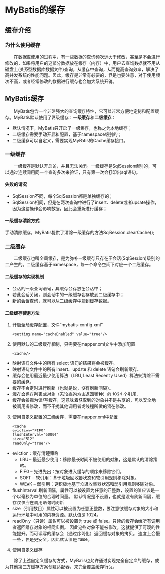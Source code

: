# MyBatis的缓存

## 缓存介绍
### 为什么使用缓存
&emsp;&emsp;在数据库使用的过程中，有一些数据的查询频次远大于修改，甚至是不会进行修改的，如果将用户的这部分数据放在缓存（内存）中，用户去查询数据就不用从磁盘上(关系型数据库数据文件)查询，从缓存中查询，从而提高查询效率，解决了高并发系统的性能问题。因此，缓存是非常有必要的，但是也要注意，对于使用频次不高，或者经常修改的数据进行缓存也会加大系统开销。

## MyBatis缓存
&emsp;&emsp;MyBatis包含一个非常强大的查询缓存特性，它可以非常方便地定制和配置缓存。MyBatis默认使用了两级缓存：**一级缓存**和**二级缓存**：
- 默认情况下，MyBatis只开启了一级缓存，也称之为本地缓存；
- 二级缓存需要手动开启和配置，基于namespace级别的；
- 二级缓存可以自定义，需要实现MyBatis的Cache缓存接口。

### 一级缓存
&emsp;&emsp;一级缓存是默认开启的，并且无法关闭。一级缓存是SqlSession级别的，可以通过连续调用同一个查询多次来验证，只有第一次会打印出sql语句。

#### 失败的请况
- SqlSession不同，每个SqlSession都是单独缓存的；
- SqlSession相同，但是在两次查询中进行了insert、delete或者update操作，因为这些操作会影响数据，因此会重新进行缓存；

#### 一级缓存清除方式
手动清除缓存，MyBatis提供了清除一级缓存的方法SqlSession.clearCache();

### 二级缓存
&emsp;&emsp;二级缓存也叫全局缓存，是为弥补一级缓存只存在于会话(SqlSession)级别的二产生的。二级缓存基于namespace，每一个命令空间下对应一个二级缓存。

#### 二级缓存的实现机制
- 会话的一条查询语句，其缓存会存放在会话中；
- 若此会话关闭，则会话中的一级缓存会存放到二级缓存中；
- 新的会话查询，就可以从二级缓存中拿到缓存数据。

#### 二级缓存使用方法
1. 开启全局缓存配置，文件“mybatis-config.xml”

    ```<setting name="cacheEnabled" value="true"/>```

2. 使用默认的二级缓存机制，只需要在mapper.xml文件中添加配置

    ```<cache/>```

- 映射语句文件中的所有 select 语句的结果将会被缓存。
- 映射语句文件中的所有 insert、update 和 delete 语句会刷新缓存。
- 缓存会使用最近最少使用算法（LRU, Least Recently Used）算法来清除不需要的缓存。
- 缓存不会定时进行刷新（也就是说，没有刷新间隔）。
- 缓存会保存列表或对象（无论查询方法返回哪种）的 1024 个引用。
- 缓存会被视为读/写缓存，这意味着获取到的对象并不是共享的，可以安全地被调用者修改，而不干扰其他调用者或线程所做的潜在修改。

3. 使用自定义配置的二级缓存，需要在mapper.xml中配置
    ```
    <cache
    eviction="FIFO"
    flushInterval="60000"
    size="512"
    readOnly="true"/>
    ```

- eviction：缓存清楚策略
    + LRU – 最近最少使用：移除最长时间不被使用的对象，这是默认的清除策略。
    + FIFO – 先进先出：按对象进入缓存的顺序来移除它们。
    + SOFT – 软引用：基于垃圾回收器状态和软引用规则移除对象。
    + WEAK – 弱引用：更积极地基于垃圾收集器状态和弱引用规则移除对象。
- flushInterval:刷新间隔，属性可以被设置为任意的正整数，设置的值应该是一个以毫秒为单位的合理时间量。 默认情况是不设置，也就是没有刷新间隔，缓存仅仅会在调用语句时刷新
- size（引用数目）属性可以被设置为任意正整数，要注意欲缓存对象的大小和运行环境中可用的内存资源。默认值是 1024。
- readOnly（只读）属性可以被设置为 true 或 false。只读的缓存会给所有调用者返回缓存对象的相同实例。 因此这些对象不能被修改。这就提供了可观的性能提升。而可读写的缓存会（通过序列化）返回缓存对象的拷贝。 速度上会慢一些，但是更安全，因此默认值是 false。

4. 使用自定义缓存

&emsp;&emsp;除了上述自定义缓存的方式，MyBatis也允许通过实现完全自定义的缓存，或为其他第三方缓存方案创建适配器，来完全覆盖缓存行为。